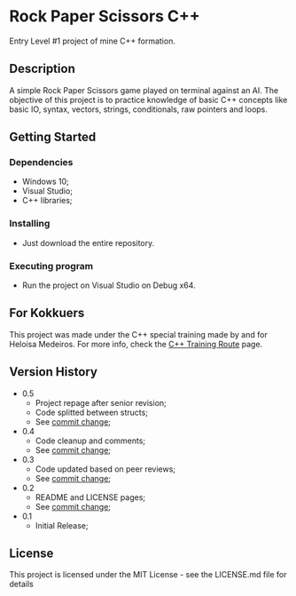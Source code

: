 # Rock Paper Scissors C++

Entry Level #1 project of mine C++ formation.

## Description

A simple Rock Paper Scissors game played on terminal against an AI. The objective of this project is to practice knowledge of basic C++ concepts like basic IO, syntax, vectors, strings, conditionals, raw pointers and loops. 

## Getting Started

### Dependencies

* Windows 10;
* Visual Studio;
* C++ libraries;

### Installing

* Just download the entire repository.

### Executing program

* Run the project on Visual Studio on Debug x64.

## For Kokkuers

This project was made under the C++ special training made by and for Heloisa Medeiros. For more info, check the [C++ Training Route](https://kokkugames.atlassian.net/wiki/spaces/~551654817/pages/1840087045/C+Training+Route) page.

## Version History

* 0.5
    * Project repage after senior revision;
    * Code splitted between structs;
    * See [commit change](https://github.com/helomdrs/RockPaperScissors-Cpp/commits/master/);
* 0.4
    * Code cleanup and comments;
    * See [commit change](https://github.com/helomdrs/RockPaperScissors-Cpp/commits/master/);
* 0.3
    * Code updated based on peer reviews;
    * See [commit change](https://github.com/helomdrs/RockPaperScissors-Cpp/commits/master/);
* 0.2
    * README and LICENSE pages;
    * See [commit change](https://github.com/helomdrs/RockPaperScissors-Cpp/commits/master/);
* 0.1
    * Initial Release;

## License

This project is licensed under the MIT License - see the LICENSE.md file for details